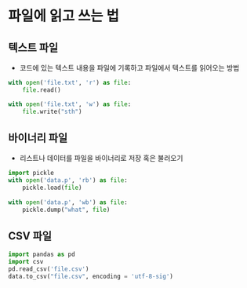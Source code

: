 # 파일에 읽고 쓰는 법

## 텍스트 파일 

- 코드에 있는 텍스트 내용을 파일에 기록하고 파일에서 텍스트를 읽어오는 방법

```python
with open('file.txt', 'r') as file:
    file.read()

with open('file.txt', 'w') as file:
    file.write("sth")
```



## 바이너리 파일

- 리스트나 데이터를 파일을 바이너리로 저장 혹은 불러오기

```python
import pickle
with open('data.p', 'rb') as file:
    pickle.load(file)
    
with open('data.p', 'wb') as file:
    pickle.dump("what", file)
```



## CSV 파일

```python
import pandas as pd
import csv
pd.read_csv('file.csv')
data.to_csv("file.csv", encoding = 'utf-8-sig')

```

